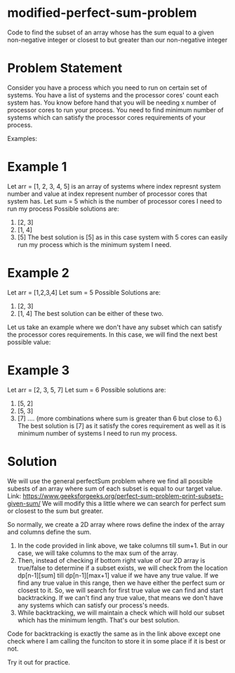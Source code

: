 # modified-perfect-sum-problem
Code to find the subset of an array whose has the sum equal to a given non-negative integer or closest to but greater than our non-negative integer

# Problem Statement
Consider you have a process which you need to run on certain set of systems. You have a list of systems and the processor cores' count each system has. You know before hand that you will be needing x number of processor cores to run your process. You need to find minimum number of systems which can satisfy the processor cores requirements of your process.

Examples:
# Example 1
Let arr = [1, 2, 3, 4, 5] is an array of systems where index represnt system number and value at index represent number of processor cores that system has.
Let sum = 5 which is the number of processor cores I need to run my process
Possible solutions are:
1. [2, 3]
2. [1, 4]
3. [5]
The best solution is [5] as in this case system with 5 cores can easily run my process which is the minimum system I need.

# Example 2
Let arr = [1,2,3,4]
Let sum = 5
Possible Solutions are:
1. [2, 3]
2. [1, 4]
The best solution can be either of these two.

Let us take an example where we don't have any subset which can satisfy the processor cores requirements. In this case, we will find the next best possible value:
# Example 3
Let arr = [2, 3, 5, 7]
Let sum = 6
Possible solutions are:
1. [5, 2]
2. [5, 3]
3. [7]
.... (more combinations where sum is greater than 6 but close to 6.)
The best solution is [7] as it satisfy the cores requirement as well as it is minimum number of systems I need to run my process.

# Solution
We will use the general perfectSum problem where we find all possible subests of an array where sum of each subset is equal to our target value. 
Link: https://www.geeksforgeeks.org/perfect-sum-problem-print-subsets-given-sum/
We will modify this a little where we can search for perfect sum or closest to the sum but greater.

So normally, we create a 2D array where rows define the index of the array and columns define the sum.
1. In the code provided in link above, we take columns till sum+1. But in our case, we will take columns to the max sum of the array.
2. Then, instead of checking if bottom right value of our 2D array is true/false to determine if a subset exists, we will check from the location dp[n-1][sum] till dp[n-1][max+1] value if we have any true value. If we find any true value in this range, then we have either the perfect sum or closest to it. So, we will search for first true value we can find and start backtracking. If we can't find any true value, that means we don't have any systems which can satisfy our process's needs.
3. While backtracking, we will maintain a check which will hold our subset which has the minimum length. That's our best solution.

Code for backtracking is exactly the same as in the link above except one check where I am calling the funciton to store it in some place if it is best or not.

Try it out for practice.
